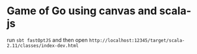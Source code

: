 Game of Go using canvas and scala-js
=====

run `sbt fastOptJS` and then open `http://localhost:12345/target/scala-2.11/classes/index-dev.html`


